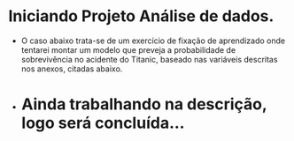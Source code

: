 # Iniciando Projeto Análise de dados.

- O caso abaixo trata-se de um exercício de fixação de aprendizado onde tentarei montar um modelo que preveja a probabilidade de sobrevivência no  acidente do Titanic, baseado nas variáveis descritas nos anexos, citadas abaixo.

- # Ainda trabalhando na descrição, logo será concluída...
